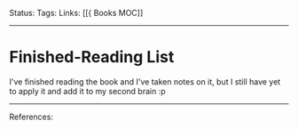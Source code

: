 Status:
Tags:
Links: [[{ Books MOC]]
___
# Finished-Reading List
I've finished reading the book and I've taken notes on it, but I still have yet to apply it and add it to my second brain :p

___
References: